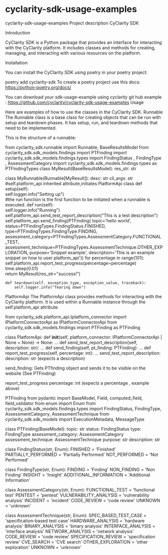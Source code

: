 # cyclarity-sdk-usage-examples
cyclarity-sdk-usage-examples Project description CyClarity SDK

Introduction

CyClarity SDK is a Python package that provides an interface for interacting with the CyClarity platform. It includes classes and methods for creating, managing, and interacting with various resources on the platform.

Installation

You can install the CyClarity SDK using poetry in your poetry project:

  poetry add cyclarity-sdk
To create a poetry project use this docs: https://python-poetry.org/docs/

You can download your sdk-usage-example using cyclarity git hub example : https://github.com/cyclarity/cyclarity-sdk-usage-examples Usage

Here are examples of how to use the classes in the CyClarity SDK. Runnable The Runnable class is a base class for creating objects that can be run with setup and teardown phases. It has setup, run, and teardown methods that need to be implemented.

This is the structure of a runnable:

from cyclarity_sdk.runnable import Runnable, BaseResultsModel
from cyclarity_sdk.sdk_models.findings import PTFinding
import cyclarity_sdk.sdk_models.findings.types import FindingStatus , FindingType , AssessmentCategory
import cyclarity_sdk.sdk_models.findings.types as PTFindingTypes
class MyResult(BaseResultsModel):
    res_str: str

class MyRunnable(Runnable[MyResult]):
    desc: str
    cli_args: str
    #self.platform_api inherited attribute,initiates PlatformApi class
    def setup(self):  
        self.logger.info("Setting up")  
    #the run function is the first function to be initiated when a runnable is executed.
    def run(self):  
        self.logger.info("Running")  
        self.platform_api.send_test_report_description("This is a test description")
        self.platform_api.send_finding(PTFinding(
            topic='hello world',
            status=PTFindingTypes.FindingStatus.FINISHED,
            type=PTFindingTypes.FindingType.FINDING,
            assessment_category=PTFindingTypes.AssessmentCategory.FUNCTIONAL_TEST,
            assessment_technique=PTFindingTypes.AssessmentTechnique.OTHER_EXPLORATION,
            purpose='Snippet example',
            description='This is an example snippet on how to user platform_api'))
        for percentage in range(101):
            self.platform_api.report_test_progress(percentage=percentage)
            time.sleep(0.01)  
        return MyResult(res_str="success!")  

    def teardown(self, exception_type, exception_value, traceback):  
        self.logger.info("Tearing down")  
PlatformApi
The PlatformApi class provides methods for interacting with the CyClarity platform. It is used within a Runnable instance through the self.platform_api attribute.

from cyclarity_sdk.platform_api.Iplatform_connector import IPlatformConnectorApi as IPlatformConnectorApi
from cyclarity_sdk.sdk_models.findings import PTFinding as PTFinding

class PlatformApi:
    def __init__(self, platform_connector: IPlatformConnectorApi | None = None) -> None: ...
    def send_test_report_description(self, description: str): ...
    def send_finding(self, pt_finding: PTFinding): ...
    def report_test_progress(self, percentage: int): ...
send_test_report_description:
description: str (expects a description)

send_finding:
Gets PTfinding object and sends it to be visible on the website (See PTFinding)

report_test_progress
percentage: int (expects a percentage , example above)

PTFinding
from pydantic import BaseModel, Field, computed_field, field_validator
from enum import Enum
from cyclarity_sdk.sdk_models.findings.types import FindingStatus, FindingType, AssessmentCategory, AssessmentTechnique
from cyclarity_sdk.sdk_models import ExecutionMetadata, MessageType

class PTFinding(BaseModel):
    topic: str
    status: FindingStatus
    type: FindingType
    assessment_category: AssessmentCategory
    assessment_technique: AssessmentTechnique
    purpose: str
    description: str

class FindingStatus(str, Enum):
    FINISHED = 'Finished'
    PARTIALLY_PERFORMED = 'Partially Performed'
    NOT_PERFORMED = 'Not Performed'

class FindingType(str, Enum):
    FINDING = 'Finding'
    NON_FINDING = 'Non Finding'
    INSIGHT = 'Insight'
    ADDITIONAL_INFORMATION = 'Additional Information'

class AssessmentCategory(str, Enum):
    FUNCTIONAL_TEST = 'functional test'
    PENTEST = 'pentest'
    VULNERABILITY_ANALYSIS = 'vulnerability analysis'
    INCIDENT = 'incident'
    CODE_REVIEW = 'code review'
    UNKNOWN = 'unknown'

class AssessmentTechnique(str, Enum):
    SPEC_BASED_TEST_CASE = 'specification-based test case'
    HARDWARE_ANALYSIS = 'hardware analysis'
    BINARY_ANALYSIS = 'binary analysis'
    INTERFACE_ANALYSIS = 'interface analysis'
    NETWORK_ANALYSIS = 'network analysis'
    CODE_REVIEW = 'code review'
    SPECIFICATION_REVIEW = 'specification review'
    CVE_SEARCH = 'CVE search'
    OTHER_EXPLORATION = 'other exploration'
    UNKNOWN = 'unknown'
